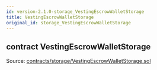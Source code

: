 ```yaml
---
id: version-2.1.0-storage_VestingEscrowWalletStorage
title: VestingEscrowWalletStorage
original_id: storage_VestingEscrowWalletStorage
---
```


<div class="contract-doc"><div class="contract"><h2 class="contract-header"><span class="contract-kind">contract</span> VestingEscrowWalletStorage</h2><div class="source">Source: <a href="https://github.com/PolymathNetwork/polymath-core/blob/v2.1.0/contracts/storage/VestingEscrowWalletStorage.sol" target="_blank">contracts/storage/VestingEscrowWalletStorage.sol</a></div></div></div>
